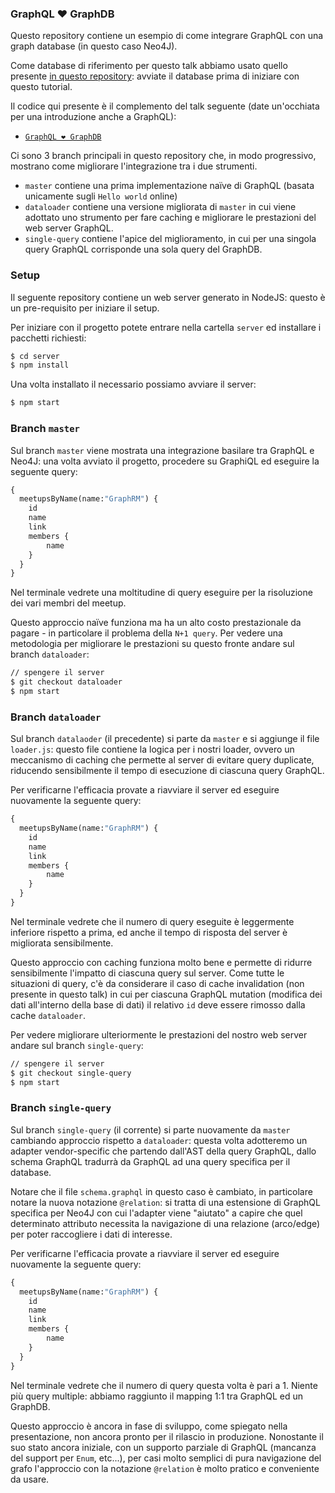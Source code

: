 ### GraphQL ❤️ GraphDB

Questo repository contiene un esempio di come integrare GraphQL con una graph database (in questo caso Neo4J).

Come database di riferimento per questo talk abbiamo usato quello presente [in questo repository](https://github.com/GraphRM/workshop-neo4j-docker): avviate il database prima di iniziare con questo tutorial. 

Il codice qui presente è il complemento del talk seguente (date un'occhiata per una introduzione anche a GraphQL):

* [`GraphQL ❤️ GraphDB`](https://www.slideshare.net/GraphRM/graphql-graphdb)

Ci sono 3 branch principali in questo repository che, in modo progressivo, mostrano come migliorare l'integrazione tra i due strumenti.

* `master` contiene una prima implementazione naïve di GraphQL (basata unicamente sugli `Hello world` online)
* `dataloader` contiene una versione migliorata di `master` in cui viene adottato uno strumento per fare caching e migliorare le prestazioni del web server GraphQL.
* `single-query` contiene l'apice del miglioramento, in cui per una singola query GraphQL corrisponde una sola query del GraphDB.

### Setup

Il seguente repository contiene un web server generato in NodeJS: questo è un pre-requisito per iniziare il setup.

Per iniziare con il progetto potete entrare nella cartella `server` ed installare i pacchetti richiesti:

```sh
$ cd server
$ npm install
```

Una volta installato il necessario possiamo avviare il server:

```sh
$ npm start
```

### Branch `master`

Sul branch `master` viene mostrata una integrazione basilare tra GraphQL e Neo4J: una volta avviato il progetto, procedere su GraphiQL ed eseguire la seguente query:

```graphql
{
  meetupsByName(name:"GraphRM") {
    id
    name
    link
    members {
        name
    }
  }
}
```

Nel terminale vedrete una moltitudine di query eseguire per la risoluzione dei vari membri del meetup.

Questo approccio naïve funziona ma ha un alto costo prestazionale da pagare - in particolare il problema della `N+1 query`.
Per vedere una metodologia per migliorare le prestazioni su questo fronte andare sul branch `dataloader`:

```sh
// spengere il server
$ git checkout dataloader
$ npm start
```

### Branch `dataloader`

Sul branch `datalaoder` (il precedente) si parte da `master` e si aggiunge il file `loader.js`: questo file contiene la logica per i nostri loader, ovvero un meccanismo di caching che permette al server di evitare query duplicate, riducendo sensibilmente il tempo di esecuzione di ciascuna query GraphQL.

Per verificarne l'efficacia provate a riavviare il server ed eseguire nuovamente la seguente query:

```graphql
{
  meetupsByName(name:"GraphRM") {
    id
    name
    link
    members {
        name
    }
  }
}
```

Nel terminale vedrete che il numero di query eseguite è leggermente inferiore rispetto a prima, ed anche il tempo di risposta del server è migliorata sensibilmente.

Questo approccio con caching funziona molto bene e permette di ridurre sensibilmente l'impatto di ciascuna query sul server. Come tutte le situazioni di query, c'è da considerare il caso di cache invalidation (non presente in questo talk) in cui per ciascuna GraphQL mutation (modifica dei dati all'interno della base di dati) il relativo `id` deve essere rimosso dalla cache `dataloader`.

Per vedere migliorare ulteriormente le prestazioni del nostro web server andare sul branch `single-query`:

```sh
// spengere il server
$ git checkout single-query
$ npm start
```

### Branch `single-query`

Sul branch `single-query` (il corrente) si parte nuovamente da `master` cambiando approccio rispetto a `dataloader`: questa volta adotteremo un adapter vendor-specific che partendo dall'AST della query GraphQL, dallo schema GraphQL tradurrà da GraphQL ad una query specifica per il database.

Notare che il file `schema.graphql` in questo caso è cambiato, in particolare notare la nuova notazione `@relation`: si tratta di una estensione di GraphQL specifica per Neo4J con cui l'adapter viene "aiutato" a capire che quel determinato attributo necessita la navigazione di una relazione (arco/edge) per poter raccogliere i dati di interesse.

Per verificarne l'efficacia provate a riavviare il server ed eseguire nuovamente la seguente query:

```graphql
{
  meetupsByName(name:"GraphRM") {
    id
    name
    link
    members {
        name
    }
  }
}
```

Nel terminale vedrete che il numero di query questa volta è pari a 1. Niente più query multiple: abbiamo raggiunto il mapping 1:1 tra GraphQL ed un GraphDB.

Questo approccio è ancora in fase di sviluppo, come spiegato nella presentazione, non ancora pronto per il rilascio in produzione.
Nonostante il suo stato ancora iniziale, con un supporto parziale di GraphQL (mancanza del support per `Enum`, etc...), per casi molto semplici di pura navigazione del grafo l'approccio con la notazione `@relation` è molto pratico e conveniente da usare.
